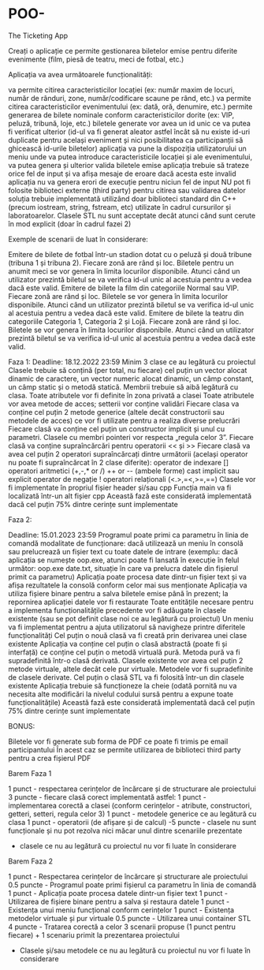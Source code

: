 # POO-
The Ticketing App

Creați o aplicație ce permite gestionarea biletelor emise pentru diferite evenimente (film, piesă de teatru, meci de fotbal, etc.)


Aplicația va avea următoarele funcționalități:

va permite citirea caracteristicilor locației (ex: număr maxim de locuri, număr de rânduri, zone, număr/codificare scaune pe rând, etc.)
va permite citirea caracteristicilor evenimentului (ex: dată, oră, denumire, etc.)
permite generarea de bilete nominale conform caracteristicilor dorite (ex: VIP, peluză, tribună, loje, etc.)
biletele generate vor avea un id unic ce va putea fi verificat ulterior (id-ul va fi generat aleator astfel încât să nu existe id-uri duplicate pentru același eveniment și nici posibilitatea ca participanții să ghicească id-urile biletelor)
aplicația va pune la dispoziția utilizatorului un meniu unde va putea introduce caracteristicile locației și ale evenimentului, va putea genera și ulterior valida biletele emise
aplicația trebuie să trateze orice fel de input și va afișa mesaje de eroare dacă acesta este invalid
aplicația nu va genera erori de execuție pentru niciun fel de input
NU pot fi folosite biblioteci externe (third party) pentru citirea sau validarea datelor
soluția trebuie implementată utilizând doar biblioteci standard din C++ (precum iostream, string, fstream, etc) utilizate în cadrul cursurilor și laboratoarelor. Clasele STL nu sunt acceptate decât atunci când sunt cerute în mod explicit (doar în cadrul fazei 2)


Exemple de scenarii de luat în considerare:


Emitere de bilete de fotbal într-un stadion dotat cu o peluză și două tribune (tribuna 1 și tribuna 2). Fiecare zonă are rând și loc. Biletele pentru un anumit meci se vor genera în limita locurilor disponibile. Atunci când un utilizator prezintă biletul se va verifica id-ul unic al acestuia pentru a vedea dacă este valid.
Emitere de bilete la film din categoriile Normal sau VIP. Fiecare zonă are rând și loc. Biletele se vor genera în limita locurilor disponibile. Atunci când un utilizator prezintă biletul se va verifica id-ul unic al acestuia pentru a vedea dacă este valid.
Emitere de bilete la teatru din categoriile Categoria 1, Categoria 2 și Lojă. Fiecare zonă are rând și loc. Biletele se vor genera în limita locurilor disponibile. Atunci când un utilizator prezintă biletul se va verifica id-ul unic al acestuia pentru a vedea dacă este valid.


Faza 1:
Deadline: 18.12.2022 23:59
Minim 3 clase ce au legătură cu proiectul
Clasele trebuie să conțină (per total, nu fiecare) cel puțin un vector alocat dinamic de caractere, un vector numeric alocat dinamic, un câmp constant, un câmp static și o metodă statică. Membrii trebuie să aibă legătură cu clasa.
Toate atributele vor fi definite în zona privată a clasei
Toate atributele vor avea metode de acces; setterii vor conține validări
Fiecare clasa va conține cel puțin 2 metode generice (altele decât constructorii sau metodele de acces) ce vor fi utilizate pentru a realiza diverse prelucrări
Fiecare clasă va conține cel puțin un constructor implicit și unul cu parametri. Clasele cu membri pointeri vor respecta „regula celor 3”.
Fiecare clasă va conține supraîncărcări pentru operatorii << și >>
Fiecare clasă va avea cel puțin 2 operatori supraîncărcați dintre următorii (același operator nu poate fi supraîncărcat în 2 clase diferite):
operator de indexare []
operatori aritmetici (+,-,* or /)
++ or -- (ambele forme)
cast implicit sau explicit
operator de negație !
operatori relaționali (<.>,=<,>=,==)
Clasele vor fi implementate în propriul fișier header și/sau cpp
Funcția main va fi localizată într-un alt fișier cpp
Această fază este considerată implementată dacă cel puțin 75% dintre cerințe sunt implementate

Faza 2:

Deadline: 15.01.2023 23:59
Programul poate primi ca parametru în linia de comandă modalitate de funcționare: dacă utilizează un meniu în consolă sau prelucrează un fișier text cu toate datele de intrare (exemplu: dacă aplicația se numește oop.exe, atunci poate fi lansată în execuție în felul următor: oop.exe date.txt, situație în care va prelucra datele din fișierul primit ca parametru)
Aplicația poate procesa date dintr-un fișier text și va afișa rezultatele la consolă conform celor mai sus menționate
Aplicația va utiliza fișiere binare pentru a salva biletele emise până în prezent; la repornirea aplicației datele vor fi restaurate
Toate entitățile necesare pentru a implementa funcționalitățile precedente vor fi adăugate în clasele existente (sau se pot definit clase noi ce au legătură cu proiectul)
Un meniu va fi implementat pentru a ajuta utilizatorul să navigheze printre diferitele funcționalități
Cel puțin o nouă clasă va fi creată prin derivarea unei clase existente
Aplicația va conține cel puțin o clasă abstractă (poate fi și interfață) ce conține cel puțin o metodă virtuală pură. Metoda pură va fi supradefinită într-o clasă derivată.
Clasele existente vor avea cel puțin 2 metode virtuale, altele decât cele pur virtuale. Metodele vor fi supradefinite de clasele derivate.
Cel puțin o clasă STL va fi folosită într-un din clasele existente
Aplicația trebuie să funcționeze la cheie (odată pornită nu va necesita alte modificări la nivelul codului sursă pentru a expune toate funcționalitățile)
Această fază este considerată implementată dacă cel puțin 75% dintre cerințe sunt implementate

BONUS:

Biletele vor fi generate sub forma de PDF ce poate fi trimis pe email participantului
În acest caz se permite utilizarea de biblioteci third party pentru a crea fișierul PDF

































Barem Faza 1


1 punct - respectarea cerințelor de încărcare și de structurare ale proiectului
3 puncte - fiecare clasă corect implementată astfel:
1 punct - implementarea corectă a clasei (conform cerințelor - atribute, constructori, getteri, setteri, regula celor 3)
1 punct - metodele generice ce au legătură cu clasa
1 punct - operatorii (de afișare și de calcul)
-5 puncte - clasele nu sunt funcționale și nu pot rezolva nici măcar unul dintre scenariile prezentate

* clasele ce nu au legătură cu proiectul nu vor fi luate în considerare



Barem Faza 2


1 punct - Respectarea cerințelor de încărcare și structurare ale proiectului
0.5 puncte - Programul poate primi fișierul ca parametru în linia de comandă
1 punct - Aplicația poate procesa datele dintr-un fișier text
1 punct - Utilizarea de fișiere binare pentru a salva și restaura datele
1 punct - Existența unui meniu funcțional conform cerințelor
1 punct - Existența metodelor virtuale și pur virtuale
0.5 puncte - Utilizarea unui container STL
4 puncte - Tratarea corectă a celor 3 scenarii propuse (1 punct pentru fiecare) + 1 scenariu primit la prezentarea proiectului
* Clasele și/sau metodele ce nu au legătură cu proiectul nu vor fi luate în considerare
